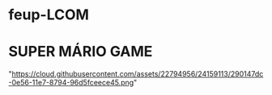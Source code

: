 # feup-LCOM

# SUPER MÁRIO GAME


"https://cloud.githubusercontent.com/assets/22794956/24159113/290147dc-0e56-11e7-8794-96d5fceece45.png"
